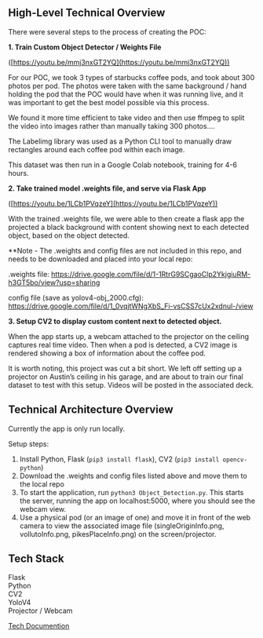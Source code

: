 ## High-Level Technical Overview

There were several steps to the process of creating the POC:

**1. Train Custom Object Detector / Weights File**

([https://youtu.be/mmj3nxGT2YQ](https://youtu.be/mmj3nxGT2YQ))

For our POC, we took 3 types of starbucks coffee pods, and took about 300 photos per pod. The photos were taken with the same background / hand holding the pod that the POC would have when it was running live, and it was important to get the best model possible via this process.

We found it more time efficient to take video and then use ffmpeg to split the video into images rather than manually taking 300 photos....

The Labelimg library was used as a Python CLI tool to manually draw rectangles around each coffee pod within each image.

This dataset was then run in a Google Colab notebook, training for 4-6 hours.

**2. Take trained model .weights file, and serve via Flask App**

([https://youtu.be/1LCb1PVqzeY](https://youtu.be/1LCb1PVqzeY))

With the trained .weights file, we were able to then create a flask app the projected a black background with content showing next to each detected object, based on the object detected.

\*\*Note - The .weights and config files are not included in this repo, and needs to be downloaded and placed into your local repo:

.weights file: https://drive.google.com/file/d/1-1RtrG9SCgaoClp2YkjgiuRM-h3GT5bo/view?usp=sharing

config file (save as yolov4-obj_2000.cfg): https://drive.google.com/file/d/1_0vqjtWNgXbS_Fi-vsCSS7cUx2xdnul-/view

**3. Setup CV2 to display custom content next to detected object.**

When the app starts up, a webcam attached to the projector on the ceiling captures real time video. Then when a pod is detected, a CV2 image is rendered showing a box of information about the coffee pod.

It is worth noting, this project was cut a bit short. We left off setting up a projector on Austin’s ceiling in his garage, and are about to train our final dataset to test with this setup. Videos will be posted in the associated deck.

## Technical Architecture Overview

Currently the app is only run locally.

Setup steps:

1. Install Python, Flask (`pip3 install flask`), CV2 (`pip3 install opencv-python`)
2. Download the .weights and config files listed above and move them to the local repo
3. To start the application, run `python3 Object_Detection.py`. This starts the server, running the app on localhost:5000, where you should see the webcam view.
4. Use a physical pod (or an image of one) and move it in front of the web camera to view the associated image file (singleOriginInfo.png, vollutoInfo.png, pikesPlaceInfo.png) on the screen/projector. 

## Tech Stack

Flask  
Python  
CV2  
YoloV4  
Projector / Webcam

[Tech Documention](https://valtechcom.sharepoint.com/:w:/r/sites/AMER.CXPLAB/_layouts/15/Doc.aspx?action=view&sourcedoc=%7B4d3bd9eb-efc7-429c-b22c-66cf4b640c9c%7D&wdOrigin=TEAMS-ELECTRON.teamsSdk.openFilePreview&wdExp=TEAMS-CONTROL&wdhostclicktime=1657301402502)
